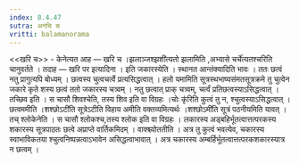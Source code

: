 ```yaml
---
index: 8.4.47
sutra: अनचि च
vritti: balamanorama
---
```


<<खरि च>> - केनेत्यत आह — खरि च ।झलाञ्जश्झशी॑त्यतो झलामिति ,अभ्यासे चर्चे॑त्यतश्चरिति चानुवर्तते । तदाह — खरि पर इत्यादिना । इति जकारस्येति । स्थानत आन्तंक्यादिति भावः । ततः छत्वं नतु प्रागुत्यपि बोध्यम् । छत्वस्य चुत्वचर्त्वे प्रत्यसिद्धत्वात् । हलो यमामिति सूत्रस्थभाष्यसंमतसूत्रक्रमे तु चुत्वेन जकारे कृते शस्य छत्वं ततो जकारस्य चत्र्वम् । नतु छत्वात् प्राक् चत्र्वम्, चर्त्वं प्रतिछत्वस्याऽसिद्धत्वात् । तच्छिव इति । स चासौ शिवश्चेति, तस्य शिव इति वा विग्रहः ।चोः कृ॑रिति कुत्वं तु न, श्चुत्वस्याऽसिद्धत्वात् । छत्वममीति ।शश्छोऽटी॑ति सूत्रेऽटीति विहाय अमीति वक्तव्यमित्यर्थः ।शश्छोऽमी॑ति सूत्रं पठनीयमिति यावत् । तच् श्लोकेनेति । स चासौ श्लोकश्च,तस्य श्लोक इति वा विग्रहः । लकारस्य अड्बहिर्भूतत्वात्तत्परकस्य शकारस्य सूत्रपाठतः छत्वे अप्राप्ते वार्तिकमिदम् । वाक्श्च्योततीति । अत्र तु कुत्वं भवत्येव, चकारस्य स्वाभाविकतया श्चुत्वनिष्पन्नत्वाऽभावेन असिद्धत्वाभावात् । अत्र चकारस्य अम्बर्हिर्भूतत्वात्तत्परकशकारस्यात्र न छत्वम् । 